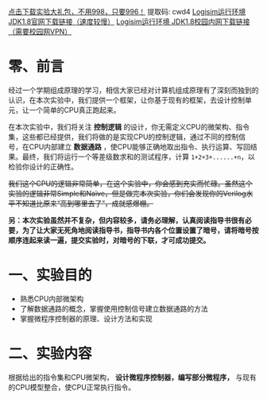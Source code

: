 [点击下载实验大礼包，不用998，只要996！](https://pan.baidu.com/s/1h46gJAH-8Z6-sqrvJeYGcw) 提取码: cwd4
[Logisim运行环境 JDK1.8官网下载链接（速度较慢）](https://www.oracle.com/java/technologies/javase-jdk8-downloads.html#license-lightbox)
[Logisim运行环境 JDK1.8校园内网下载链接（需要校园网VPN）](http://10.249.15.4/jdk-8u241-windows-x64.exe)


# 零、前言

经过一个学期组成原理的学习，相信大家已经对计算机组成原理有了深刻而独到的认识，在本次实验中，我们提供一个框架，让你基于现有的框架，去设计控制单元，让一个简单的CPU真正跑起来。

在本次实验中，我们将关注 **控制逻辑** 的设计，你无需定义CPU的微架构、指令集，这些都已经提供，我们将做的是实现CPU的控制逻辑，通过不同的控制信号，在CPU内部建立 **数据通路** ，使CPU能够正确地取出指令、执行运算、写回结果。最终，我们将运行一个等差级数求和的测试程序，计算 `1+2+3+......+n`，以检验你设计的正确性。

~~我们这个CPU的逻辑非常简单，在这个实验中，你会感到充实而忙碌。虽然这个实验的逻辑非常Simple和Naïve，但是做完本次实验，你们会发现你的Verilog水平不知道比原来“高到哪里去了”，成就感爆棚。~~

**另：本次实验虽然并不复杂，但内容较多，请务必理解，认真阅读指导书很有必要，为了让大家无死角地阅读指导书，指导书内各个位置设置了暗号，请将暗号按顺序连起来读一遍，提交实验时，对暗号的下联，才可成功提交。**


# 一、实验目的

- 熟悉CPU内部微架构
- 了解数据通路的概念，掌握使用控制信号建立数据通路的方法
- 掌握微程序控制器的原理、设计方法和实现

# 二、实验内容

根据给出的指令集和CPU微架构， **设计微程序控制器，编写部分微程序，** 与现有的CPU模型整合，使CPU正常执行指令。